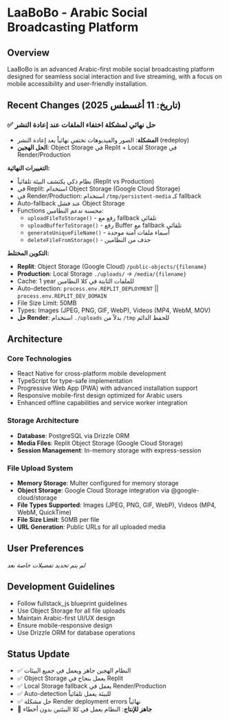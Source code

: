 # LaaBoBo - Arabic Social Broadcasting Platform

## Overview
LaaBoBo is an advanced Arabic-first mobile social broadcasting platform designed for seamless social interaction and live streaming, with a focus on mobile accessibility and user-friendly installation.

## Recent Changes (تاريخ: 11 أغسطس 2025)

### ✅ حل نهائي لمشكلة اختفاء الملفات عند إعادة النشر
- **المشكلة**: الصور والفيديوهات تختفي نهائياً بعد إعادة النشر (redeploy)
- **الحل الهجين**: Object Storage في Replit + Local Storage في Render/Production

**التغييرات النهائية:**
- نظام ذكي يكتشف البيئة تلقائياً (Replit vs Production)
- في Replit: استخدام Object Storage (Google Cloud Storage)  
- في Render/Production: استخدام `/tmp/persistent-media` كـ fallback
- Auto-fallback عند فشل Object Storage
- Functions محسنة تدعم النظامين:
  - `uploadFileToStorage()` - رفع مع fallback تلقائي
  - `uploadBufferToStorage()` - رفع Buffer مع fallback تلقائي
  - `generateUniqueFileName()` - أسماء ملفات آمنة موحدة
  - `deleteFileFromStorage()` - حذف من النظامين

**التكوين المختلط:**
- **Replit**: Object Storage (Google Cloud) `/public-objects/{filename}`
- **Production**: Local Storage `./uploads/` → `/media/{filename}` 
- Cache: 1 year للملفات الثابتة في كلا النظامين
- Auto-detection: `process.env.REPLIT_DEPLOYMENT` || `process.env.REPLIT_DEV_DOMAIN`
- File Size Limit: 50MB
- Types: Images (JPEG, PNG, GIF, WebP), Videos (MP4, WebM, MOV)
- **حل Render**: استخدام `./uploads` بدلاً من `/tmp` للحفظ الدائم

## Architecture

### Core Technologies
- React Native for cross-platform mobile development
- TypeScript for type-safe implementation
- Progressive Web App (PWA) with advanced installation support
- Responsive mobile-first design optimized for Arabic users
- Enhanced offline capabilities and service worker integration

### Storage Architecture
- **Database**: PostgreSQL via Drizzle ORM
- **Media Files**: Replit Object Storage (Google Cloud Storage)
- **Session Management**: In-memory storage with express-session

### File Upload System
- **Memory Storage**: Multer configured for memory storage
- **Object Storage**: Google Cloud Storage integration via @google-cloud/storage
- **File Types Supported**: Images (JPEG, PNG, GIF, WebP), Videos (MP4, WebM, QuickTime)
- **File Size Limit**: 50MB per file
- **URL Generation**: Public URLs for all uploaded media

## User Preferences
*لم يتم تحديد تفضيلات خاصة بعد*

## Development Guidelines
- Follow fullstack_js blueprint guidelines
- Use Object Storage for all file uploads
- Maintain Arabic-first UI/UX design
- Ensure mobile-responsive design
- Use Drizzle ORM for database operations

## Status Update
- ✅ النظام الهجين جاهز ويعمل في جميع البيئات
- ✅ Object Storage يعمل بنجاح في Replit
- ✅ Local Storage fallback يعمل في Render/Production  
- ✅ Auto-detection للبيئة يعمل تلقائياً
- ✅ حل مشكلة Render deployment errors نهائياً
- 🚀 **جاهز للإنتاج**: النظام يعمل في كلا البيئتين بدون أخطاء